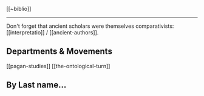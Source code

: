 [[~biblio]]
***

Don't forget that ancient scholars were themselves comparativists: [[interpretatio]] / [[ancient-authors]]. 

## Departments & Movements
[[pagan-studies]]
[[the-ontological-turn]]

## By Last name...